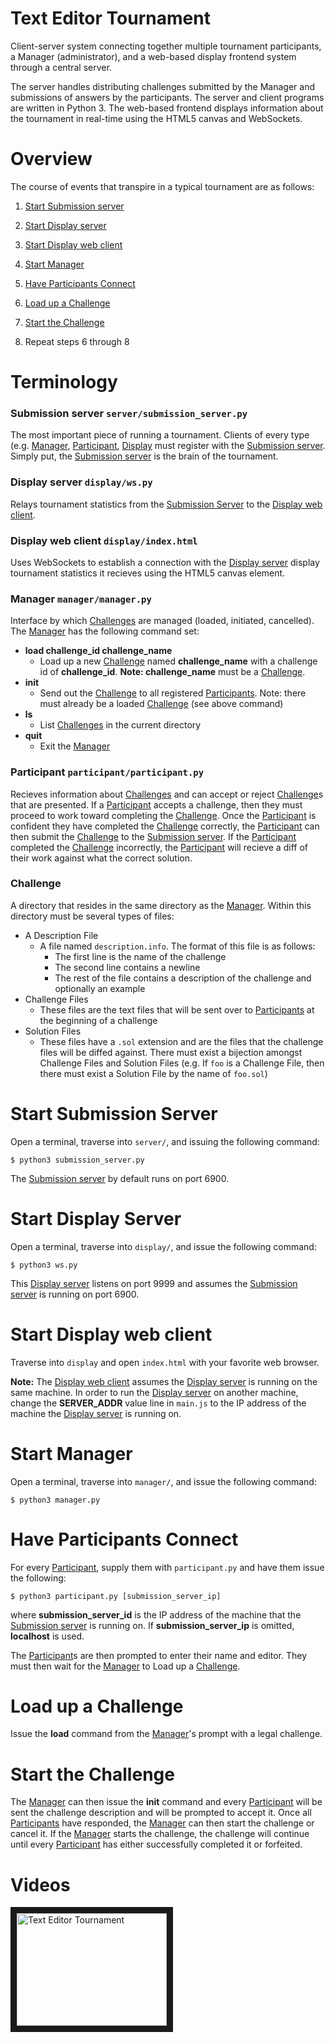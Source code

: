 Text Editor Tournament
=======================

Client-server system connecting together multiple tournament participants, a
Manager (administrator), and a web-based display frontend system through a
central server.

The server handles distributing challenges submitted by the Manager and
submissions of answers by the participants. The server and client programs are
written in Python 3. The web-based frontend displays information about the
tournament in real-time using the HTML5 canvas and WebSockets.

Overview
========

The course of events that transpire in a typical tournament are as follows:

1) [Start Submission server](#start-submission-server)

2) [Start Display server](#start-display-server)

3) [Start Display web client](#start-display-web-client)

4) [Start Manager](#start-manager)

5) [Have Participants Connect](#have-participants-connect)

6) [Load up a Challenge](#load-up-a-challenge)

7) [Start the Challenge](#start-the-challenge)

8) Repeat steps 6 through 8

Terminology
===========

### Submission server `server/submission_server.py`

The most important piece of running a tournament. Clients of every type (e.g.
[Manager](#manager-managermanagerpy),
[Participant](#participant-participantparticipantpy),
[Display](#display-server-displaywspy) must register with the [Submission
server](#submission-server-serversubmission_serverpy). Simply put, the
[Submission server](#submission-server-serversubmission_serverpy) is the brain
of the tournament.

### Display server `display/ws.py`

Relays tournament statistics from the [Submission
Server](#submission-server-serversubmission_serverpy) to the [Display web
client](#display-web-client-displayindexhtml).

### Display web client `display/index.html` 

Uses WebSockets to establish a connection with the [Display
server](#display-server-displaywspy) display tournament statistics it recieves
using the HTML5 canvas element.

### Manager `manager/manager.py` 

Interface by which [Challenges](#challenge) are managed (loaded, initiated,
cancelled). The [Manager](#manager-managermanagerpy) has the following command
set:

* **load challenge_id challenge_name**
    * Load up a new [Challenge](#challenge) named **challenge_name** with a
      challenge id of **challenge_id**. **Note: challenge_name** must be a
      [Challenge](#challenge).
* **init**
    * Send out the [Challenge](#challenge) to all registered
      [Participants](#participant-participantparticipantpy). Note: there must
      already be a loaded [Challenge](#challenge) (see above command)
* **ls**
    * List [Challenges](#challenge) in the current directory
* **quit**
    * Exit the [Manager](#manager-managermanagerpy)

### Participant `participant/participant.py`

Recieves information about [Challenges](#challenge) and can accept or reject
[Challenge](#challenge)s that are presented. If a
[Participant](#participant-participantparticipantpy) accepts a challenge, then
they must proceed to work toward completing the [Challenge](#challenge). Once
the [Participant](#participant-participantparticipantpy) is confident they have
completed the [Challenge](#challenge) correctly, the
[Participant](#participant-participantparticipantpy) can then submit the
[Challenge](#challenge) to the [Submission
server](#submission-server-serversubmission_serverpy). If the
[Participant](#participant-participantparticipantpy) completed the
[Challenge](#challenge) incorrectly, the
[Participant](#participant-participantparticipantpy) will recieve a diff of
their work against what the correct solution.

### Challenge

A directory that resides in the same directory as the
[Manager](#manager-managermanagerpy). Within this directory must be several
types of files:

* A Description File
    * A file named `description.info`. The format of this file is as follows:
        * The first line is the name of the challenge
        * The second line contains a newline
        * The rest of the file contains a description of the challenge and
          optionally an example
* Challenge Files
    * These files are the text files that will be sent over to
      [Participants](#participant-participantparticipantpy) at the beginning of
      a challenge
* Solution Files
    * These files have a `.sol` extension and are the files that the challenge
      files will be diffed against. There must exist a bijection amongst
      Challenge Files and Solution Files (e.g. If `foo` is a Challenge File,
      then there must exist a Solution File by the name of `foo.sol`)

Start Submission Server
=======================

Open a terminal, traverse into `server/`, and issuing the following command:

    $ python3 submission_server.py

The [Submission server](#submission-server-serversubmission_serverpy) by default
runs on port 6900.

Start Display Server
====================

Open a terminal, traverse into `display/`, and issue the following command:

    $ python3 ws.py

This [Display server](#display-server-displaywspy) listens on port 9999 and
assumes the [Submission server](#submission-server-serversubmission_serverpy) is
running on port 6900.

Start Display web client
========================

Traverse into `display` and open `index.html` with your favorite web browser.

**Note:** The [Display web client](#display-web-client-displayindexhtml) assumes
the [Display server](#display-server-displaywspy) is running on the same
machine. In order to run the [Display server](#display-server-displaywspy) on
another machine, change the **SERVER_ADDR** value line in `main.js` to the IP
address of the machine the [Display server](#display-server-displaywspy) is
running on.

Start Manager
=============

Open a terminal, traverse into `manager/`, and issue the following command:

    $ python3 manager.py

Have Participants Connect
=========================

For every [Participant](#participant-participantparticipantpy), supply them with
`participant.py` and have them issue the following:

    $ python3 participant.py [submission_server_ip]

where **submission_server_id** is the IP address of the machine that the
[Submission server](#submission-server-serversubmission_serverpy) is running on.
If **submission_server_ip** is omitted, **localhost** is used.

The [Participant](#participant-participantparticipantpy)s are then prompted to
enter their name and editor. They must then wait for the
[Manager](#manager-managermanagerpy) to Load up a [Challenge](#challenge).

Load up a Challenge
===================

Issue the **load** command from the [Manager](#manager-managermanagerpy)'s
prompt with a legal challenge.

Start the Challenge
===================

The [Manager](#manager-managermanagerpy) can then issue the **init** command and
every [Participant](#participant-participantparticipantpy) will be sent the
challenge description and will be prompted to accept it. Once all
[Participants](#participant-participantparticipantpy) have responded, the
[Manager](#manager-managermanagerpy) can then start the challenge or cancel it.
If the [Manager](#manager-managermanagerpy) starts the challenge, the challenge
will continue until every [Participant](#participant-participantparticipantpy)
has either successfully completed it or forfeited.

Videos
======
<a href="http://www.youtube.com/watch?feature=player_embedded&v=7cm5bPccSeg" target="_blank">
  <img src="http://img.youtube.com/vi/7cm5bPccSeg/0.jpg" alt="Text Editor Tournament" width="240" height="180" border="10" />
</a>
